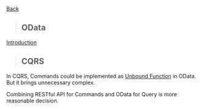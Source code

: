 [Back](../dotnet-Backend.md)

> ## OData 

[Introduction](http://odata.github.io/WebApi/)


> ## CQRS
In CQRS, Commands could be implemented as [Unbound Function](https://docs.microsoft.com/en-us/aspnet/web-api/overview/odata-support-in-aspnet-web-api/odata-v4/odata-actions-and-functions) in OData. But it brings unnecessary complex. 

Combining RESTful API for Commands and OData for Query is more reasonable decision. 